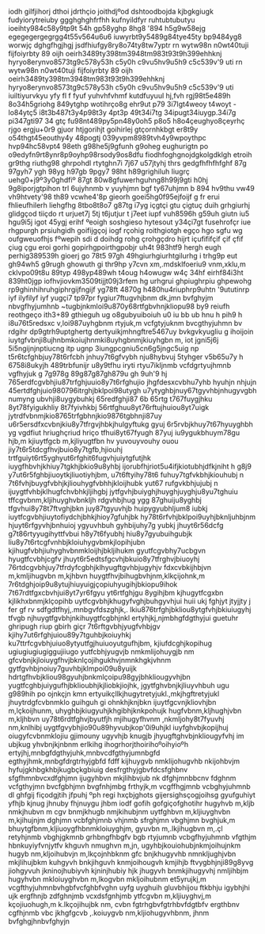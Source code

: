 iodh gilfjihorj dthoi jdrthçio joithdjºod
dshtoodbojda
kjbgkgiugk
fudyiorytreiuby
ggghghghfrfhh
kufnyildfyr
ruhtubtubutyu
ioeihty984c58y9tp9t 54h gp58yghp 8hg8 '894 h5g9w58ejg
egegegergegrgg4t55v564u6u6
iuwyrbt9y5489g84tye45ty bp9484yg8 worwjç
dghgfhgjhgj
jsdfhiufgy8ry8o74ty8tw7yptr
rn wytw98n
n0wt40tuji 
fijfoiyrbty 89
oijh oeirh3489ty398tm3948tm983t93t9h399ehhknj
hyryo8erynvo8573tg9c578y53h c5y0h c9vu5hv9u5h9 c5c539v'9 uti
rn wytw98n
n0wt40tuji 
fijfoiyrbty 89
oijh oeirh3489ty398tm3948tm983t93t9h399ehhknj
hyryo8erynvo8573tg9c578y53h c5y0h c9vu5hv9u5h9 c5c539v'9 uti
iuiltiyurvkyu yfy fl f fyuf yuhvhfvhmf kutdfuyuul hj,fvh
rgj98t5e489h 8o34h5griohg 849ytghp wotihrço8g 
ehr9ut p79 3i7lgt4weoy t4woyt -lo84ytç5
i8t3b487t3y4p98t3y 4pt3p 49t34i7tg 34ipugt34iuygp.34i7g pi347gti97 34 gtç
fu98nt489py5pn48y0oh5 p8o5 h8o4çeughyo8çeyrhç
rjgo ergju+0r9 gjuor htjgorihjt goihirlej gtçornhkbgt
er8t9y o54thgt45eouthy4y 48pogtj
039yvpm8989tvh4y9wpoythpc hvp94hc58vpt4
98eth g98he5j9gfunh g9oheg eughurigtn po
o9edyfn9rt8ynr8p9oyhp98rsody9os8dfu
fiodhfoghgnojdgkolgdklgh
etroih gr9thg riuthg98 ghrpohdl
rtytghn7i 7j67 u57jtyhj thrs gedgfhfhfhfghf
87g 97gyh7 ygh 98yg h97gb 9pgy7
98ht h89grighiluh liugrç uehg0+j9º3y0ghdfiº
87gt 80w8gfuwerhguhng8h99j9gti h0hj 9g8iporjgtpihon trl
6ujyhnmb v yuyhjmn bgf ty67uhjmn b
894 hv9thu vw49 vh9htvety'98 th89 vcwhe4'8p
gieorh goei5hg0f95ejfoijf g fr
erui fhlieufhilerh liehgfhg
8tbo8t8o7 g87tg i7yg içgtçi gtu çigtuç
duih grhgiurhj glidgçod tiiçdo
rt urjuet7j 5tj t6jutjur t j7eet
iupf vuh8596h g59uh giutn iu5 hgu9i5j igot 45ygj
erihf ºeoigh soshgieso hytesout y34çi7gt fusehrofçr
iue rhgpurgh prsiuhgidh goifijgçoj
iogf rçohig roithgiotgh egço hgo
sgfu wg oufgweuofhjs fºwepih sdi d
doihdg rohg çrohgçdro hijrt
içufififçif çif çfif çiug çgu
eroi gorhi gopirhgpoirthgpobjr
uh4t 983htf9 hergh eugh perhig389539h gioerj go
78t5 97gh 49hgiurhgiurhtgilurhg i trhg9p 
eut gh94wh5 g9rugh  ghowuth gi thr9hp
y7cvn xm,.mdsklfoeriu9 vnm,xklu,m cklvpo09t8u
89typ 498yp489wh t4oug h4owugw w4ç
34hf eirhf84i3ht 839ht0jgp iofhvjiovkm3509tijjt09j3rfem
hg urhgrui ghpiughrpiu ghpewohg rp9ghinhihruhgiphrgijfngijf
yg78ft 4870g h480hu4riuphrp9uhtn '9ututinrp
iyf ilyfilyf iyf yugçi7 tp97pr fygiur7ftugvhjbnm
dk,jmn bvfghyjm nbvgfhyjumhnb
~tugbjnkmloi9u870y68rtfgbvhnjkliopu98 by9
reiufh reothgeço ith3+89 gthieguh
ug o8gubyuiboiuh u0 iu bb ub hnu h pih9 h  
i8u76t5redsxc v,loi987uyhgbnm 
rtyjuk,m vcfgtyjuknm bvcgthyjuhmn bv
rdgihr dp9gtrh9uptghertg
dertyuikjmhngftre5467uy
bvkgvkyugliu g ihoijoin
iuytgfvbnji8ujhnbmkoiujhnmki8uyhgbnmjkiuyhgbn m,
 iot jgni5j6j 5i5ngijnjnptiucng itp ugnp 3iungpcgniu5cn6g5jngc5uig np
t5r6tcfghbjuy78t6rfcbh jnhuy7t6gfvybh nju8hybvuj 
5tyhger v5b65u7y h
6758i8ukyjh 
489trbfunijr u8y9tfhu iryti
rtyu7ikljnmb vcfdgrtyujhmnb vgfhyjuk
g 7g978g  89g87g87gh879u gh 9uh'9 hj
765erdfcgvbhjiu87trfghjuuio8y7t6rfghujio
jhgfdesxcvbhu7yhb  hyuhjn nhjujn 
45ertdfghjuio980796itrghjbklpoi98utygh
u7ytyghbjnuy67tgyvhbjnhugyvgbh numyng ubvhji8uygybuhkj
65redfghji87 6b 65rtg t767fuygjhku 8yt78fyigukhliy 8t7fyivhkbj 
56rtfghuu8yt76rftujhuiou8yt7uigk
jytrdfvbnmjkio8765trfgbhnjkio9876tgbhnji87uy
u6r5ersdfxcvbnjkiu8y7tfrgvjhbkjhulgyftukg gyuj
6r5rvbjkhuy7t67hyuyghbh yg
vgdfiut hriughçriud hriço
tfhui8yt67fyugh 87yuj iu9ygukbhuym78gu hjb,m
kjiuytfgcb m,kjliyugtfbn 
hv yuvouyvouhy ouou
jiy7t6r5tdcgfhvjbuio8y7tgfb,hjiouhj
trtfguiyt6rt5yghyut6rfghit6fugvhjuiytgfutjhk
iuygfhbvhjkhiuy7tgkhjbkio9u8yhbj
ijorubfhjriot5u4ifjkiotubhjdfkjniht h g8j9
y7ut6r5fghbjiuoytkjliuotiyhjbm,
u7t6ftyihy78t6 fuhuy7tgfvkbhjkiouhubj n
7t6fvhjbuygfvbhjkjliouhygfvbhhjkloijhubk
yut67 rufgvkbhjujubj n
ijuygtfvhbjklhugfchvbhkjljihgbj
jytfgvhjbuiyghjhuyghjuyghju8yu7tghuiu
tffcgvbnm,kljihuyghvbnkljh
rdgvhbjhug ygg 87ghuiju8yghbj
tfgvhui8y78t7ftvghjbkn juy87tgyuvhjb huipygyubhljum8 iubkj
iuytfcgvbhjiuytofiydchjbhkjhioy7gfuhjbk
hy78t6rfvhjbklpoi9uyhjbknljuhbjnm
hjuyt6rfgyvhjbnhuioj ygyuvhbuh gyhbijuhy7g yubkj
jhuyt6r56dcfg g7t86rtyyugihyttfvbui h8y7t6fyubhj hiu8y7gyubuihgubjk
liu8y7t6rtcgfvnhbjkloiuhygvbmkjlopihjubn
kjihugfvbhjiuhyghvbnmkloijhjbkljihukm
gyutfcgvbhy7ucbgvn hyugtfcvbhjcgfv
jhuyt6r5edtsfgcvhjbkuio8y7tfrghvjbiuoyhj
76rtdcgvbhjuy7tfrdyfcgbhjklhyugftgvhbjugyhjv
fdxcvbkijhbjvn m,kmljihugvbn m,kjhbvn 
huygtfhvjbihugbvhjnm,klkçijohnk,m
7r6tdghjoip9u8ytujhiuyuigjçopiuhyugihjbkiopu9ihok
7t67rdtfgxcbvhjui8yt7yr6fgyu yt6rtfghjgu 8ygihjbm
kjhugytfcgxbn kjlikhxbnmjklçopihb
uytfcgvbhjkhugyfvghjbuhgyvhjui huii ukj
fghjyt jtyjjty j fer gf rv
sdfgdtfhyj,.mnbgvfdszghjk,.
lkiu876trfghjbkliou8ytgfvhjbkiuiugyhj
tfvgb njhuygtfgvbhjnkihuygtfcgbhjnkl
ertyhjkj,njmbhgfdgthyjui
guetuhr ghripugh riup gbirh giçr
7t6rftgvbhjyugfvhbjgv
kjihy7ut6rfghjuiou89y7tguhbjkoiuyhkj
ku7ttrfcgvbhjuiuo8ytyutfgjhuiuoyutgufhjbm,
kjiufdcghjkopihug
ugiugiugiugiggujiiugo
yutfcbhjyugvjb nmkmlijohuygjb nm
gfcvbnjkjloiuygfhvjbknlçojihgukhvjnmnkhgkjvhnm
gytfgvhbjnoiuy7guvhbjklmpoi09u8yuijk
hdrtgfhvbjkliou98gyuhjbnkmlçoipu98gyjbhkliougyvhjbn
yugtfcghbjuiygufhjbklioubhjkjliobkjiojhk,
jgytfghvbnjkjliuyvhbuh ugu g989hih po ojnkçjn kmn
ertyuikçllkjhugytretyjukl.,mkjhgftretyjukl
jhuytrdgfcvbnmklo guihguh gi ohnkhjknjbkn
ijuytfgcvnjkliovhjbn m,lçkoijhunm,
uhyghbjkiugyuhjkhgibhjknkpohujk
hugfvbnm,kljhughjvbn m,kljhbvn 
uy78t6rdtfghvjbyutfjh
mjihugyfhvnm ,nkmljohy8t7fyuvhj nm,knlhibj
uygtfgvybhjio90u89hyvubjkop'0i9uhjkl
iuyfghvbjkopijhuj
oiugyfcvbnmklojiu gjimouny ugyvhjb knugjb
jhyugftghvbjnkliougyfvhj im ubjkug yhvbnjkjnbnm 
erlkihg ihogrhorjthoirihoºoihyioºh
ertyjhj,mnbgfdgthyjuhk,mnbvcdfgthyjumnbgfd
egthyjhmk,mnbgfdrgtrhyjgbfd
fdff
kijhuygvb nmklijohugvhb nkijohbvjm 
hyfujgkhbgkhbjkugbçkgbiuig
desfrgthyjgbvfdcsfghbnv 
sfgfhmnbvcxdfghjmn
ijugyhbvn mkjlihbvjub nk
dfghjmnbbcnv
fdghnm vcfgthyjmn bvcfgbhjmn bvgfnhjmbg
frthyjk,m vcgffhgjmnb vcbghyjuhmnb 
dl ghfgij fiçodgjtih jfpuhj ºph
regi hxçbjghots gijersighsçogjoihsg
gyufguhiyt yfhjb kjnug jhnuby fhjnuygu jhbm
iodf gofih gofgiçofghotihr
hugyhvb m,kljb nmkjhubvn m
cgv bnmjkhugb nmjkihubjnm
uytfghbvn m,kljiuyghvbn m,kjihujnjm 
dghjmn vcbfghjmnb vhjnmb 
sfrghjmn vbghjmn bvghjuk,m
bhuytgfbnm,kljiuoygfhbnmkloiuyghjm,
gyuvbn m,.lkjihugbvn m,.çl
retyhjnmb vbghjgkmnb
grhbngfhbgfv bgb
rtyjumnb vcbgfhyjuhmnb vfgthjm 
hbnkuyiyfvnjytfv khguvh nmughvn m,jn, 
ugyhbjkouiohubjnkmjoihujnkm
hugyb nm,kljoihubvjn m,lkçojnhbknm
gfc bnjkhugyvhb nmnkljughjvbn mkjlihujbkm
kuhgyvh bnkjihguvh knmjoihougvh kmjihjb
ftvygbhjnji89g8yvg jiohgyvuh jkninojhubiyvh kjninjhubiy hjk
jhugyvh bnmkjihugyvhj nmljihbjm
hugyhvbn mkloiuyghvbn m,lkogvbn mkljoihubnm 
et5yrujkj,m vcgfthyjuhmnbvhgbfvcfghbfvghn
uyfg uyghuih gluvbhijou ftkbhju igybhjhi ujk
ergfhnjb zdfghnjmb vcxdsfgnhjmb 
ytfcgvbn m,kljiuyghvj,m kçojiuohugh,m k.lkçojihujbk nm,
cvbn fgtrhgbvfgtrhbvfdgtbfv
ergthbnv cgfhjnmb vbc
jkhgfgcvb ,.koiuygvb nm,kljiohugyvhbnm,
jhnm bvfghgjhnbvfghyjn


